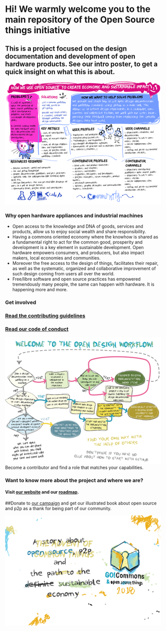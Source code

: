 # Hi! We warmly welcome you to the main repository of the Open Source things initiative
## This is a project focused on the design documentation and development of open hardware products. See our intro poster, to get a quick insight on what this is about.
![](_assets/images/intro_poster.jpg)

### Why open hardware appliances and industrial machines
* Open access to the knowledge and DNA of goods, services and products, allow us to enjoy social wealth and share responsibility.
* Having a commons oriented economy where the knowhow is shared as a fundamental right to act for the common good, prosperity and development is a key element in sustainable development. Open hardware empowers consumers, and producers, but also impact makers, local economies and communities.
* Moreover the free access to the design of things, facilitates their repair, as well as the systematic, organized and collaborative improvement of such design coming from users all over the world.
* Free/libre software and open source practices has empowered tremendously many people, the same can happen with hardware. It is happening more and more.
### Get involved
### [Read the contributing guidelines](https://github.com/goscommons/goscommons.github.io/blob/master/CONTRIBUTING.md)
### [Read our code of conduct](https://github.com/goscommons/goscommons.github.io/blob/master/CODE_OF_CONDUCT.md)
![The open design workflow](_assets/images/workflow.png)Become a contributor and find a role that matches your capabilities.

### Want to know more about the project and where we are?
#### Visit [our website](https://goscommons.github.io) and our  [roadmap](https://github.com/goscommons/goscommons.github.io/projects/1).

##Donate to [our campaign](https://www.youcaring.com/gocommons-1085010) and get our illustrated book about open source and p2p as a thank for being part of our community.

![](_assets/images/Card_Title.png)
